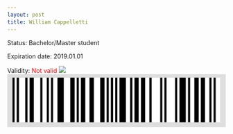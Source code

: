 ```yaml
---
layout: post
title: William Cappelletti
---
```


Status: Bachelor/Master student

Expiration date: 2019.01.01

Validity: <font color="red"> Not valid</font> 
![](/members/img/William_Cappelletti.png)
![](/members/img/bar.png)
